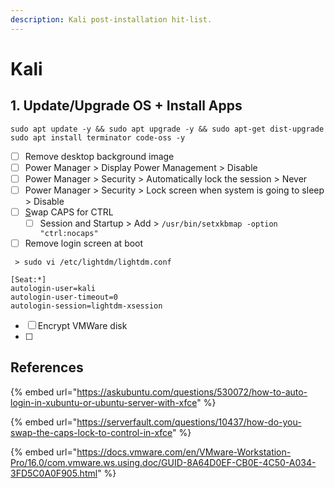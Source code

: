 ```yaml
---
description: Kali post-installation hit-list.
---
```


# Kali

## 1. Update/Upgrade OS + Install Apps

```text
sudo apt update -y && sudo apt upgrade -y && sudo apt-get dist-upgrade
sudo apt install terminator code-oss -y
```

* [ ] Remove desktop background image
* [ ] Power Manager &gt; Display Power Management &gt; Disable
* [ ] Power Manager &gt; Security &gt; Automatically lock the session &gt; Never
* [ ] Power Manager &gt; Security &gt; Lock screen when system is going to sleep &gt; Disable
* [ ] [S](http://manicai.net/comp/swap-caps-ctrl.html)wap CAPS for CTRL 
  * [ ] Session and Startup &gt; Add &gt; `/usr/bin/setxkbmap -option "ctrl:nocaps"`
* [ ] Remove login screen at boot

```text
 > sudo vi /etc/lightdm/lightdm.conf
 
[Seat:*]
autologin-user=kali
autologin-user-timeout=0
autologin-session=lightdm-xsession
```

* [ ] Encrypt VMWare disk
* [ ] 
## References

{% embed url="https://askubuntu.com/questions/530072/how-to-auto-login-in-xubuntu-or-ubuntu-server-with-xfce" %}

{% embed url="https://serverfault.com/questions/10437/how-do-you-swap-the-caps-lock-to-control-in-xfce" %}

{% embed url="https://docs.vmware.com/en/VMware-Workstation-Pro/16.0/com.vmware.ws.using.doc/GUID-8A64D0EF-CB0E-4C50-A034-3FD5C0A0F905.html" %}





